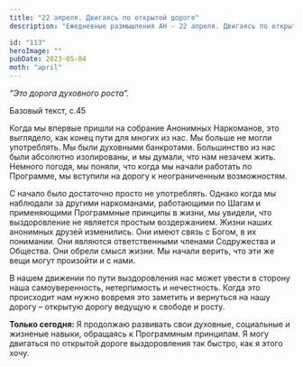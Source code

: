 ```yaml
---
title: "22 апреля. Двигаясь по открытой дороге"
description: "Ежедневные размышления АН - 22 апреля. Двигаясь по открытой дороге"

id: "113"
heroImage: ""
pubDate: 2023-05-04
moth: "april"
---
```


_“Это дорога духовного роста”._

Базовый текст, с.45

Когда мы впервые пришли на собрание Анонимных Наркоманов, это выглядело, как
конец пути для многих из нас. Мы больше не могли употреблять. Мы были
духовными банкротами. Большинство из нас были абсолютно изолированы, и мы
думали, что нам незачем жить. Немного погодя, мы поняли, что когда мы начали
работать по Программе, мы вступили на дорогу к неограниченным возможностям.

С начало было достаточно просто не употреблять. Однако когда мы наблюдали за
другими наркоманами, работающими по Шагам и применяющими Программные принципы
в жизни, мы увидели, что выздоровление не является простым воздержанием. Жизни
наших анонимных друзей изменились. Они имеют связь с Богом, в их понимании.
Они являются ответственными членами Содружества и Общества. Они обрели смысл
жизни. Мы начали верить, что эти же вещи могут произойти и с нами.

В нашем движении по пути выздоровления нас может увести в сторону наша
самоуверенность, нетерпимость и нечестность. Когда это происходит нам нужно
вовремя это заметить и вернуться на нашу дорогу – открытую дорогу ведущую к
свободе и росту.

**Только сегодня:** Я продолжаю развивать свои духовные, социальные и жизненые
навыки, обращаясь к Программным принципам. Я могу двигаться по открытой дороге
выздоровления так быстро, как я этого хочу.
